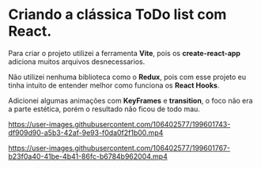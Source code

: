 # Criando a clássica ToDo list com React.

Para criar o projeto utilizei a ferramenta **Vite**, pois os **create-react-app** adiciona muitos arquivos desnecessarios.

Não utilizei nenhuma biblioteca como o **Redux**, pois com esse projeto eu tinha intuito de entender melhor como funciona os **React Hooks**.

Adicionei algumas animações com **KeyFrames** e **transition**, o foco não era a parte estética, porém o resultado não ficou de todo mau.



https://user-images.githubusercontent.com/106402577/199601743-df909d90-a5b3-42af-9e93-f0da0f2f1b00.mp4



https://user-images.githubusercontent.com/106402577/199601767-b23f0a40-41be-4b41-86fc-b6784b962004.mp4

